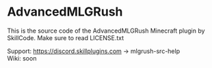 # AdvancedMLGRush

This is the source code of the AdvancedMLGRush Minecraft plugin by SkillCode. 
Make sure to read LICENSE.txt

Support: https://discord.skillplugins.com -> mlgrush-src-help
<br>Wiki: soon
